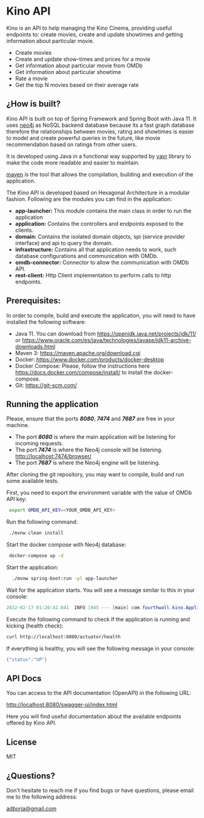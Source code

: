 # Kino API

Kino is an API to help managing the Kino Cinema, providing useful endpoints to: create movies, create and update showtimes and getting information about particular movie.

- Create movies
- Create and update show-times and prices for a movie
- Get information about particular movie from OMDb
- Get information about particular showtime
- Rate a movie
- Get the top N movies based on their average rate

## ¿How is built?

Kino API is built on top of Spring Framework and Spring Boot with Java 11.
It uses [neo4j] as NoSQL backend database because its a fast graph database therefore the relationships between movies, rating and showtimes is easier to model and create powerful queries in the future, like movie recommendation based on ratings from other users.

It is developed using Java in a functional way supported by [vavr] library to make the code more readable and easier to maintain.

[maven] is the tool that allows the compilation, building and execution of the application.


The Kino API is developed based on Hexagonal Architecture in a modular fashion. Following are the modules you can find in the application:

- **app-launcher:** This module contains the main class in order to run the application
- **application:** Contains the controllers and endpoints exposed to the clients.
- **domain:** Contains the isolated domain objects, spi (service provider interface) and api to query the domain. 
- **infrastructure:** Contains all that application needs to work, such database configurations and communication with OMDb.
- **omdb-connector:** Connector to allow the communication with OMDb API.
- **rest-client:** Http Client implementation to perform calls to http endpoints.


## Prerequisites:

In order to compile, build and execute the application, you will need to have installed the following software:

- Java 11. You can download from <https://openjdk.java.net/projects/jdk/11/> or <https://www.oracle.com/es/java/technologies/javase/jdk11-archive-downloads.html>
- Maven 3: <https://maven.apache.org/download.cgi>
- Docker: <https://www.docker.com/products/docker-desktop>
- Docker Compose: Please, follow the instructions here https://docs.docker.com/compose/install/ to install the docker-compose.
- Git: <https://git-scm.com/>

## Running the application

Please, ensure that the ports **_8080_**, **_7474_** and **_7687_** are free in your machine.

- The port **_8080_** is where the main application will be listening for incoming requests.
- The port **_7474_** is where the Neo4j console will be listening. <http://localhost:7474/browser/>
- The port **_7687_** is where the Neo4j engine will be listening.

After cloning the git repository, you may want to compile, build and run some available tests.

First, you need to export the environment variable with the value of OMDb API key:

```sh
 export OMDB_API_KEY=<YOUR_OMDB_API_KEY>
```

Run the following command:

```sh
 ./mvnw clean install
```


Start the docker compose with Neo4j database:

```sh
 docker-compose up -d
```

Start the application:

```sh
  ./mvnw spring-boot:run -pl app-launcher
```
Wait for the application starts. You will see a message similar to this in your console:

```java
2022-02-17 01:20:42.041  INFO 1945 --- [main] com.fourthwall.kino.Application  : Started Application in 4.516 seconds (JVM running for 4.93)
```
        
Execute the following command to check if the application is running and kicking (health check):

```sh
curl http://localhost:8080/actuator/health
```

If everything is healthy, you will see the following message in your console:

```java
{"status":"UP"}
```

## API Docs

You can access to the API documentation (OpenAPI) in the following URL:

<http://localhost:8080/swagger-ui/index.html>

Here you will find useful documentation about the available endpoints offered by Kino API.

## License

MIT

## ¿Questions?

Don't hesitate to reach me if you find bugs or have questions, please email me to the following address:

[adborja@gmail.com](mailto:adborja@gmail.com)

[//]: #


[neo4j]: <https://neo4j.com/>
[maven]: <https://maven.apache.org/>
[vavr]: <https://www.vavr.io/>
